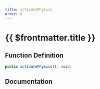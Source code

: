 ```yaml
---
title: activatePhysics
order: 0
---
```


# {{ $frontmatter.title }}

## Function Definition

```ts
public activatePhysics(): void;
```

## Documentation

<!--@include: ./parts/activatePhysics.md-->
